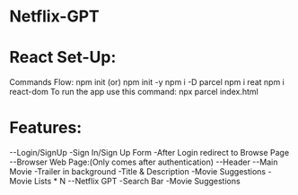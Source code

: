 
# Netflix-GPT

# React Set-Up:
Commands Flow:
    npm init (or) npm init -y
    npm i -D parcel
    npm i reat
    npm i react-dom
To run the app use this command:
    npx parcel index.html

# Features:
--Login/SignUp
    -Sign In/Sign Up Form
    -After Login redirect to Browse Page
--Browser Web Page:(Only comes after authentication)
    --Header
    --Main Movie
        -Trailer in background
        -Title & Description
        -Movie Suggestions
            -Movie Lists * N
--Netflix GPT
    -Search Bar
    -Movie Suggestions
